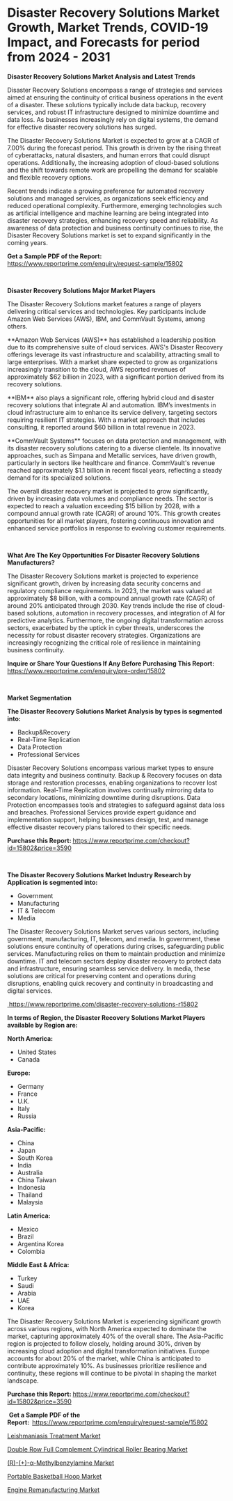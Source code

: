 <p><h1>Disaster Recovery Solutions Market Growth, Market Trends, COVID-19 Impact, and Forecasts for period from 2024 - 2031</h1></p><p><strong>Disaster Recovery Solutions Market Analysis and Latest Trends</strong></p>
<p><p>Disaster Recovery Solutions encompass a range of strategies and services aimed at ensuring the continuity of critical business operations in the event of a disaster. These solutions typically include data backup, recovery services, and robust IT infrastructure designed to minimize downtime and data loss. As businesses increasingly rely on digital systems, the demand for effective disaster recovery solutions has surged.</p><p>The Disaster Recovery Solutions Market is expected to grow at a CAGR of 7.00% during the forecast period. This growth is driven by the rising threat of cyberattacks, natural disasters, and human errors that could disrupt operations. Additionally, the increasing adoption of cloud-based solutions and the shift towards remote work are propelling the demand for scalable and flexible recovery options.</p><p>Recent trends indicate a growing preference for automated recovery solutions and managed services, as organizations seek efficiency and reduced operational complexity. Furthermore, emerging technologies such as artificial intelligence and machine learning are being integrated into disaster recovery strategies, enhancing recovery speed and reliability. As awareness of data protection and business continuity continues to rise, the Disaster Recovery Solutions market is set to expand significantly in the coming years.</p></p>
<p><strong>Get a Sample PDF of the Report:&nbsp;</strong> <a href="https://www.reportprime.com/enquiry/request-sample/15802?utm_campaign=1842&utm_medium=2&utm_source=Github&utm_content=ia&utm_term=30112024&utm_id=disaster-recovery-solutions">https://www.reportprime.com/enquiry/request-sample/15802</a></p>
<p>&nbsp;</p>
<p><strong>Disaster Recovery Solutions Major Market Players</strong></p>
<p><p>The Disaster Recovery Solutions market features a range of players delivering critical services and technologies. Key participants include Amazon Web Services (AWS), IBM, and CommVault Systems, among others.</p><p>**Amazon Web Services (AWS)** has established a leadership position due to its comprehensive suite of cloud services. AWS's Disaster Recovery offerings leverage its vast infrastructure and scalability, attracting small to large enterprises. With a market share expected to grow as organizations increasingly transition to the cloud, AWS reported revenues of approximately $62 billion in 2023, with a significant portion derived from its recovery solutions.</p><p>**IBM** also plays a significant role, offering hybrid cloud and disaster recovery solutions that integrate AI and automation. IBM’s investments in cloud infrastructure aim to enhance its service delivery, targeting sectors requiring resilient IT strategies. With a market approach that includes consulting, it reported around $60 billion in total revenue in 2023.</p><p>**CommVault Systems** focuses on data protection and management, with its disaster recovery solutions catering to a diverse clientele. Its innovative approaches, such as Simpana and Metallic services, have driven growth, particularly in sectors like healthcare and finance. CommVault's revenue reached approximately $1.1 billion in recent fiscal years, reflecting a steady demand for its specialized solutions.</p><p>The overall disaster recovery market is projected to grow significantly, driven by increasing data volumes and compliance needs. The sector is expected to reach a valuation exceeding $15 billion by 2028, with a compound annual growth rate (CAGR) of around 10%. This growth creates opportunities for all market players, fostering continuous innovation and enhanced service portfolios in response to evolving customer requirements.</p></p>
<p>&nbsp;</p>
<p><strong>What Are The Key Opportunities For Disaster Recovery Solutions Manufacturers?</strong></p>
<p><p>The Disaster Recovery Solutions market is projected to experience significant growth, driven by increasing data security concerns and regulatory compliance requirements. In 2023, the market was valued at approximately $8 billion, with a compound annual growth rate (CAGR) of around 20% anticipated through 2030. Key trends include the rise of cloud-based solutions, automation in recovery processes, and integration of AI for predictive analytics. Furthermore, the ongoing digital transformation across sectors, exacerbated by the uptick in cyber threats, underscores the necessity for robust disaster recovery strategies. Organizations are increasingly recognizing the critical role of resilience in maintaining business continuity.</p></p>
<p><strong>Inquire or Share Your Questions If Any Before Purchasing This Report:</strong> <a href="https://www.reportprime.com/enquiry/pre-order/15802?utm_campaign=1842&utm_medium=2&utm_source=Github&utm_content=ia&utm_term=30112024&utm_id=disaster-recovery-solutions">https://www.reportprime.com/enquiry/pre-order/15802</a></p>
<p>&nbsp;</p>
<p><strong>Market Segmentation</strong></p>
<p><strong>The Disaster Recovery Solutions Market Analysis by types is segmented into:</strong></p>
<p><ul><li>Backup&Recovery</li><li>Real-Time Replication</li><li>Data Protection</li><li>Professional Services</li></ul></p>
<p><p>Disaster Recovery Solutions encompass various market types to ensure data integrity and business continuity. Backup & Recovery focuses on data storage and restoration processes, enabling organizations to recover lost information. Real-Time Replication involves continually mirroring data to secondary locations, minimizing downtime during disruptions. Data Protection encompasses tools and strategies to safeguard against data loss and breaches. Professional Services provide expert guidance and implementation support, helping businesses design, test, and manage effective disaster recovery plans tailored to their specific needs.</p></p>
<p><strong>Purchase this Report:&nbsp;</strong><a href="https://www.reportprime.com/checkout?id=15802&price=3590&utm_campaign=1842&utm_medium=2&utm_source=Github&utm_content=ia&utm_term=30112024&utm_id=disaster-recovery-solutions">https://www.reportprime.com/checkout?id=15802&price=3590</a></p>
<p>&nbsp;</p>
<p><strong>The Disaster Recovery Solutions Market Industry Research by Application is segmented into:</strong></p>
<p><ul><li>Government</li><li>Manufacturing</li><li>IT & Telecom</li><li>Media</li></ul></p>
<p><p>The Disaster Recovery Solutions Market serves various sectors, including government, manufacturing, IT, telecom, and media. In government, these solutions ensure continuity of operations during crises, safeguarding public services. Manufacturing relies on them to maintain production and minimize downtime. IT and telecom sectors deploy disaster recovery to protect data and infrastructure, ensuring seamless service delivery. In media, these solutions are critical for preserving content and operations during disruptions, enabling quick recovery and continuity in broadcasting and digital services.</p></p>
<p><a href="https://www.reportprime.com/disaster-recovery-solutions-r15802?utm_campaign=1842&utm_medium=2&utm_source=Github&utm_content=ia&utm_term=30112024&utm_id=disaster-recovery-solutions">&nbsp;https://www.reportprime.com/disaster-recovery-solutions-r15802</a></p>
<p><strong>In terms of Region, the Disaster Recovery Solutions Market Players available by Region are:</strong></p>
<p>
    <p> <strong> North America: </strong>
        <ul>
            <li>United States</li>
            <li>Canada</li>
        </ul>
        </p> 
    <p> <strong> Europe: </strong>
        <ul>
            <li>Germany</li>
            <li>France</li>
            <li>U.K.</li>
            <li>Italy</li>
            <li>Russia</li>
        </ul>
        </p> 
    <p> <strong> Asia-Pacific: </strong>
        <ul>
            <li>China</li>
            <li>Japan</li>
            <li>South Korea</li>
            <li>India</li>
            <li>Australia</li>
            <li>China Taiwan</li>
            <li>Indonesia</li>
            <li>Thailand</li>
            <li>Malaysia</li>
        </ul>
        </p> 
    <p> <strong> Latin America: </strong>
        <ul>
            <li>Mexico</li>
            <li>Brazil</li>
            <li>Argentina Korea</li>
            <li>Colombia</li>
        </ul>
        </p> 
    <p> <strong> Middle East & Africa: </strong>
        <ul>
            <li>Turkey</li>
            <li>Saudi</li>
            <li>Arabia</li>
            <li>UAE</li>
            <li>Korea</li>
        </ul>
    </p>
    </p>
<p><p>The Disaster Recovery Solutions Market is experiencing significant growth across various regions, with North America expected to dominate the market, capturing approximately 40% of the overall share. The Asia-Pacific region is projected to follow closely, holding around 30%, driven by increasing cloud adoption and digital transformation initiatives. Europe accounts for about 20% of the market, while China is anticipated to contribute approximately 10%. As businesses prioritize resilience and continuity, these regions will continue to be pivotal in shaping the market landscape.</p></p>
<p><strong>Purchase this Report: </strong><a href="https://www.reportprime.com/checkout?id=15802&price=3590&utm_campaign=1842&utm_medium=2&utm_source=Github&utm_content=ia&utm_term=30112024&utm_id=disaster-recovery-solutions">https://www.reportprime.com/checkout?id=15802&price=3590</a></p>
<p>&nbsp;<strong>Get a Sample PDF of the Report:&nbsp;&nbsp;</strong><a href="https://www.reportprime.com/enquiry/request-sample/15802?utm_campaign=1842&utm_medium=2&utm_source=Github&utm_content=ia&utm_term=30112024&utm_id=disaster-recovery-solutions">https://www.reportprime.com/enquiry/request-sample/15802</a></p>
<p><strong></strong></p>
<p><p><a href="https://www.linkedin.com/pulse/latest-leishmaniasis-treatment-market-research-size-share-x1hxe?utm_campaign=1842&utm_medium=2&utm_source=Github&utm_content=ia&utm_term=30112024&utm_id=disaster-recovery-solutions">Leishmaniasis Treatment Market</a></p><p><a href="https://issuu.com/reportprime-2/docs/double-row-full-complement-cylindrical-roller-bear?utm_campaign=1842&utm_medium=2&utm_source=Github&utm_content=ia&utm_term=30112024&utm_id=disaster-recovery-solutions">Double Row Full Complement Cylindrical Roller Bearing Market</a></p><p><a href="https://issuu.com/reportprime-2/docs/r-a-methylbenzylamine-market-size-2030.pptx?utm_campaign=1842&utm_medium=2&utm_source=Github&utm_content=ia&utm_term=30112024&utm_id=disaster-recovery-solutions">(R)-(+)-α-Methylbenzylamine Market</a></p><p><a href="https://www.linkedin.com/pulse/portable-basketball-hoop-market-opportunities-emerging-global-7zeee?utm_campaign=1842&utm_medium=2&utm_source=Github&utm_content=ia&utm_term=30112024&utm_id=disaster-recovery-solutions">Portable Basketball Hoop Market</a></p><p><a href="https://www.linkedin.com/pulse/engine-remanufacturing-market-ecosystem-competitive-landscape-qpmke?utm_campaign=1842&utm_medium=2&utm_source=Github&utm_content=ia&utm_term=30112024&utm_id=disaster-recovery-solutions">Engine Remanufacturing Market</a></p></p>